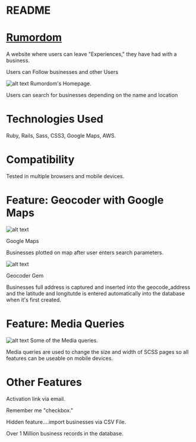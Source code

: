 # README

# [Rumordom](https://www.rumordom.com)

A website where users can leave "Experiences," they have had with a business.

Users can Follow businesses and other Users

![alt text](https://i.imgur.com/uGEYRzI.png "main page")
Rumordom's Homepage.

Users can search for businesses depending on the name and location

# Technologies Used
Ruby, Rails, Sass, CSS3, Google Maps, AWS.

# Compatibility
Tested in multiple browsers and mobile devices.

# Feature: Geocoder with Google Maps
![alt text](https://i.imgur.com/iXxeg2W.png "maps")

Google Maps

Businesses plotted on map after user enters search parameters.

![alt text](https://i.imgur.com/CnaxtTB.png "geocoder")

Geocoder Gem

Businesses full address is captured and inserted into the geocode_address and the latitude and longitutde is entered automatically into the database when it's first created.

# Feature: Media Queries
![alt text](https://i.imgur.com/TmZUyHl.png "query")
Some of the Media queries.

Media queries are used to change the size and width of SCSS pages so all features can be useable on mobile devices.

# Other Features

Activation link via email.

Remember me "checkbox."

Hidden feature....import businesses via CSV File.

Over 1 Million business records in the database.